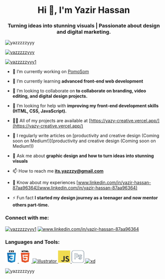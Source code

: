 <h1 align="center">Hi 👋, I'm Yazir Hassan</h1>
<h3 align="center">Turning ideas into stunning visuals | Passionate about design and digital marketing.</h3>

<p align="left"> <img src="https://komarev.com/ghpvc/?username=yazzzzzyyy&label=Profile%20views&color=0e75b6&style=flat" alt="yazzzzzyyy" /> </p>

<p align="left"> <a href="https://github.com/ryo-ma/github-profile-trophy"><img src="https://github-profile-trophy.vercel.app/?username=yazzzzzyyy" alt="yazzzzzyyy" /></a> </p>

<p align="left"> <a href="https://twitter.com/yazzzzzyyy1" target="blank"><img src="https://img.shields.io/twitter/follow/yazzzzzyyy1?logo=twitter&style=for-the-badge" alt="yazzzzzyyy1" /></a> </p>

- 🔭 I’m currently working on [PomoSom](https://github.com/yazzzzzyyy/PomoSom)

- 🌱 I’m currently learning **advanced front-end web development**

- 👯 I’m looking to collaborate on **to collaborate on branding, video editing, and digital design projects.**

- 🤝 I’m looking for help with **improving my front-end development skills (HTML, CSS, JavaScript).**

- 👨‍💻 All of my projects are available at [https://yazy-creative.vercel.app/](https://yazy-creative.vercel.app/)

- 📝 I regularly write articles on [productivity and creative design (Coming soon on Medium!)](productivity and creative design (Coming soon on Medium!))

- 💬 Ask me about **graphic design and how to turn ideas into stunning visuals**

- 📫 How to reach me **its.yazzzy@gmail.com**

- 📄 Know about my experiences [www.linkedin.com/in/yazir-hassan-87aa96364](www.linkedin.com/in/yazir-hassan-87aa96364)

- ⚡ Fun fact **I started my design journey as a teenager and now mentor others part-time.**

<h3 align="left">Connect with me:</h3>
<p align="left">
<a href="https://twitter.com/yazzzzzyyy1" target="blank"><img align="center" src="https://raw.githubusercontent.com/rahuldkjain/github-profile-readme-generator/master/src/images/icons/Social/twitter.svg" alt="yazzzzzyyy1" height="30" width="40" /></a>
<a href="https://linkedin.com/in/www.linkedin.com/in/yazir-hassan-87aa96364" target="blank"><img align="center" src="https://raw.githubusercontent.com/rahuldkjain/github-profile-readme-generator/master/src/images/icons/Social/linked-in-alt.svg" alt="www.linkedin.com/in/yazir-hassan-87aa96364" height="30" width="40" /></a>
</p>

<h3 align="left">Languages and Tools:</h3>
<p align="left"> <a href="https://www.w3schools.com/css/" target="_blank" rel="noreferrer"> <img src="https://raw.githubusercontent.com/devicons/devicon/master/icons/css3/css3-original-wordmark.svg" alt="css3" width="40" height="40"/> </a> <a href="https://www.w3.org/html/" target="_blank" rel="noreferrer"> <img src="https://raw.githubusercontent.com/devicons/devicon/master/icons/html5/html5-original-wordmark.svg" alt="html5" width="40" height="40"/> </a> <a href="https://www.adobe.com/in/products/illustrator.html" target="_blank" rel="noreferrer"> <img src="https://www.vectorlogo.zone/logos/adobe_illustrator/adobe_illustrator-icon.svg" alt="illustrator" width="40" height="40"/> </a> <a href="https://developer.mozilla.org/en-US/docs/Web/JavaScript" target="_blank" rel="noreferrer"> <img src="https://raw.githubusercontent.com/devicons/devicon/master/icons/javascript/javascript-original.svg" alt="javascript" width="40" height="40"/> </a> <a href="https://www.photoshop.com/en" target="_blank" rel="noreferrer"> <img src="https://raw.githubusercontent.com/devicons/devicon/master/icons/photoshop/photoshop-line.svg" alt="photoshop" width="40" height="40"/> </a> <a href="https://www.adobe.com/products/xd.html" target="_blank" rel="noreferrer"> <img src="https://cdn.worldvectorlogo.com/logos/adobe-xd.svg" alt="xd" width="40" height="40"/> </a> </p>

<p><img align="center" src="https://github-readme-stats.vercel.app/api/top-langs?username=yazzzzzyyy&show_icons=true&locale=en&layout=compact" alt="yazzzzzyyy" /></p>

